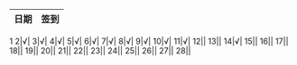 日期|签到
:---------------|:---------------
1
2|√|
3|√|
4|√|
5|√|
6|√|
7|√|
8|√|
9|√|
10|√|
11|√|
12||
13||
14|√|
15||
16||
17||
18||
19||
20||
21||
22||
23||
24||
25||
26||
27||
28||

